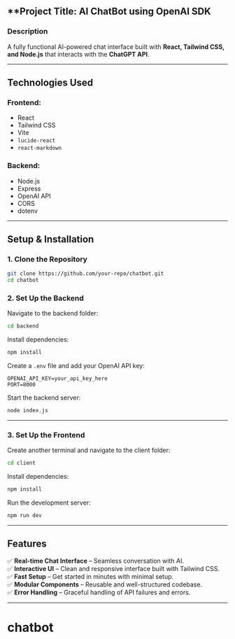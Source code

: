 

## **Project Title: AI ChatBot using OpenAI SDK

### **Description**  
A fully functional AI-powered chat interface built with **React, Tailwind CSS, and Node.js** that interacts with the **ChatGPT API**.

---

## **Technologies Used**  

### **Frontend:**  
- React  
- Tailwind CSS  
- Vite  
- `lucide-react`  
- `react-markdown`  

### **Backend:**  
- Node.js  
- Express  
- OpenAI API  
- CORS  
- dotenv  

---

## **Setup & Installation**  

### **1. Clone the Repository**  

```bash
git clone https://github.com/your-repo/chatbot.git
cd chatbot
```

### **2. Set Up the Backend**  

Navigate to the backend folder:  

```bash
cd backend
```

Install dependencies:  

```bash
npm install
```

Create a `.env` file and add your OpenAI API key:  

```plaintext
OPENAI_API_KEY=your_api_key_here
PORT=8000
```

Start the backend server:  

```bash
node index.js
```

---

### **3. Set Up the Frontend**  

Create another terminal and navigate to the client folder:  

```bash
cd client
```

Install dependencies:  

```bash
npm install
```

Run the development server:  

```bash
npm run dev
```

---

## **Features**  

✅ **Real-time Chat Interface** – Seamless conversation with AI.  
✅ **Interactive UI** – Clean and responsive interface built with Tailwind CSS.  
✅ **Fast Setup** – Get started in minutes with minimal setup.  
✅ **Modular Components** – Reusable and well-structured codebase.  
✅ **Error Handling** – Graceful handling of API failures and errors.  

---


# chatbot
